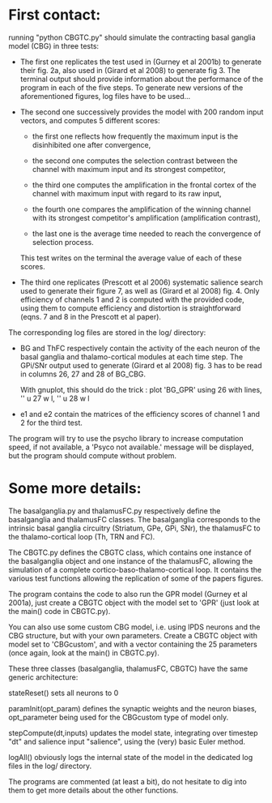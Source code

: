# First contact:

running "python CBGTC.py" should simulate the contracting basal
ganglia model (CBG) in three tests: 

* The first one replicates the test used in (Gurney et al 2001b) to
  generate their fig. 2a, also used in (Girard et al 2008) to generate
  fig 3. The terminal output should provide information about the
  performance of the program in each of the five steps. To generate
  new versions of the aforementioned figures, log files have to be
  used...

* The second one successively provides the model with 200 random input
  vectors, and computes 5 different scores: 

    - the first one reflects how frequently the maximum input is the
      disinhibited one after convergence,

    - the second one computes the selection contrast between the
      channel with maximum input and its strongest competitor,

    - the third one computes the amplification in the frontal cortex
      of the channel with maximum input with regard to its raw input,

    - the fourth one compares the amplification of the winning channel
      with its strongest competitor's amplification (amplification
      contrast),

    - the last one is the average time needed to reach the convergence
      of selection process.

  This test writes on the terminal the average value of each of these
  scores.

* The third one replicates (Prescott et al 2006) systematic salience
  search used to generate their figure 7, as well as (Girard et al
  2008) fig. 4. Only efficiency of channels 1 and 2 is computed with
  the provided code, using them to compute efficiency and distortion
  is straightforward (eqns. 7 and 8 in the Prescott et al paper).

The corresponding log files are stored in the log/ directory:

* BG and ThFC respectively contain the activity of the each neuron of
  the basal ganglia and thalamo-cortical modules at each time
  step. The GPi/SNr output used to generate (Girard et al 2008) fig. 3
  has to be read in columns 26, 27 and 28 of BG_CBG.

  With gnuplot, this should do the trick : 
  plot 'BG_GPR' using 26 with lines, '' u 27 w l, '' u 28 w l

* e1 and e2 contain the matrices of the efficiency scores of channel 1
  and 2 for the third test.

The program will try to use the psycho library to increase computation
speed, if not available, a 'Psyco not available.' message will be
displayed, but the program should compute without problem.

# Some more details:

The basalganglia.py and thalamusFC.py respectively define the
basalganglia and thalamusFC classes. The basalganglia corresponds to
the intrinsic basal ganglia circuitry (Striatum, GPe, GPi, SNr), the
thalamusFC to the thalamo-cortical loop (Th, TRN and FC).

The CBGTC.py defines the CBGTC class, which contains one instance of
the basalganglia object and one instance of the thalamusFC, allowing
the simulation of a complete cortico-baso-thalamo-cortical loop.  It
contains the various test functions allowing the replication of some
of the papers figures.

The program contains the code to also run the GPR model (Gurney et al
2001a), just create a CBGTC object with the model set to 'GPR' (just
look at the main() code in CBGTC.py).

You can also use some custom CBG model, i.e. using lPDS neurons and
the CBG structure, but with your own parameters. Create a CBGTC object
with model set to 'CBGcustom', and with a vector containing the 25
parameters (once again, look at the main() in CBGTC.py).

These three classes (basalganglia, thalamusFC, CBGTC) have the same
generic architecture:

stateReset() sets all neurons to 0

paramInit(opt_param) defines the synaptic weights and the neuron
biases, opt_parameter being used for the CBGcustom type of model only.

stepCompute(dt,inputs) updates the model state, integrating over
timestep "dt" and salience input "salience", using the (very) basic
Euler method.

logAll() obviously logs the internal state of the model in the
dedicated log files in the log/ directory.

The programs are commented (at least a bit), do not hesitate to dig
into them to get more details about the other functions.
